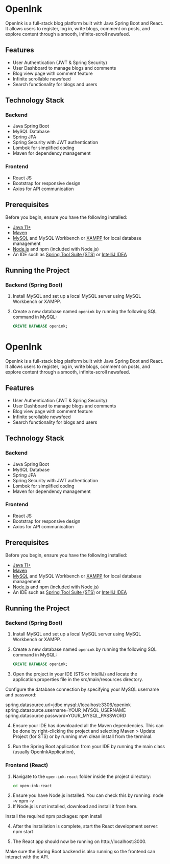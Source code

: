 # OpenInk

OpenInk is a full-stack blog platform built with Java Spring Boot and React. It allows users to register, log in, write blogs, comment on posts, and explore content through a smooth, infinite-scroll newsfeed.

## Features

- User Authentication (JWT & Spring Security)
- User Dashboard to manage blogs and comments
- Blog view page with comment feature
- Infinite scrollable newsfeed
- Search functionality for blogs and users

## Technology Stack

### Backend
- Java Spring Boot
- MySQL Database
- Spring JPA
- Spring Security with JWT authentication
- Lombok for simplified coding
- Maven for dependency management

### Frontend
- React JS
- Bootstrap for responsive design
- Axios for API communication

## Prerequisites

Before you begin, ensure you have the following installed:

- [Java 11+](https://www.oracle.com/java/technologies/javase-jdk11-downloads.html)
- [Maven](https://maven.apache.org/install.html)
- [MySQL](https://dev.mysql.com/downloads/installer/) and MySQL Workbench or [XAMPP](https://www.apachefriends.org/index.html) for local database management
- [Node.js](https://nodejs.org/) and npm (included with Node.js)
- An IDE such as [Spring Tool Suite (STS)](https://spring.io/tools) or [IntelliJ IDEA](https://www.jetbrains.com/idea/)

## Running the Project

### Backend (Spring Boot)

1. Install MySQL and set up a local MySQL server using MySQL Workbench or XAMPP.

2. Create a new database named `openink` by running the following SQL command in MySQL:
   ```sql
   CREATE DATABASE openink;
# OpenInk

OpenInk is a full-stack blog platform built with Java Spring Boot and React. It allows users to register, log in, write blogs, comment on posts, and explore content through a smooth, infinite-scroll newsfeed.

## Features

- User Authentication (JWT & Spring Security)
- User Dashboard to manage blogs and comments
- Blog view page with comment feature
- Infinite scrollable newsfeed
- Search functionality for blogs and users

## Technology Stack

### Backend
- Java Spring Boot
- MySQL Database
- Spring JPA
- Spring Security with JWT authentication
- Lombok for simplified coding
- Maven for dependency management

### Frontend
- React JS
- Bootstrap for responsive design
- Axios for API communication

## Prerequisites

Before you begin, ensure you have the following installed:

- [Java 11+](https://www.oracle.com/java/technologies/javase-jdk11-downloads.html)
- [Maven](https://maven.apache.org/install.html)
- [MySQL](https://dev.mysql.com/downloads/installer/) and MySQL Workbench or [XAMPP](https://www.apachefriends.org/index.html) for local database management
- [Node.js](https://nodejs.org/) and npm (included with Node.js)
- An IDE such as [Spring Tool Suite (STS)](https://spring.io/tools) or [IntelliJ IDEA](https://www.jetbrains.com/idea/)

## Running the Project

### Backend (Spring Boot)

1. Install MySQL and set up a local MySQL server using MySQL Workbench or XAMPP.

2. Create a new database named `openink` by running the following SQL command in MySQL:
   ```sql
   CREATE DATABASE openink;
3. Open the project in your IDE (STS or IntelliJ) and locate the application.properties file in the src/main/resources directory.

Configure the database connection by specifying your MySQL username and password:

spring.datasource.url=jdbc:mysql://localhost:3306/openink
spring.datasource.username=YOUR_MYSQL_USERNAME
spring.datasource.password=YOUR_MYSQL_PASSWORD

4. Ensure your IDE has downloaded all the Maven dependencies. This can be done by right-clicking the project and selecting Maven > Update Project (for STS) or by running mvn clean install from the terminal.

5. Run the Spring Boot application from your IDE by running the main class (usually OpenInkApplication),

### Frontend (React)

1. Navigate to the `open-ink-react` folder inside the project directory:
   ```bash
   cd open-ink-react
2. Ensure you have Node.js installed. You can check this by running:
   node -v
   npm -v
3. If Node.js is not installed, download and install it from here.

Install the required npm packages:
npm install

4. After the installation is complete, start the React development server:
   npm start

5. The React app should now be running on http://localhost:3000.

Make sure the Spring Boot backend is also running so the frontend can interact with the API.
